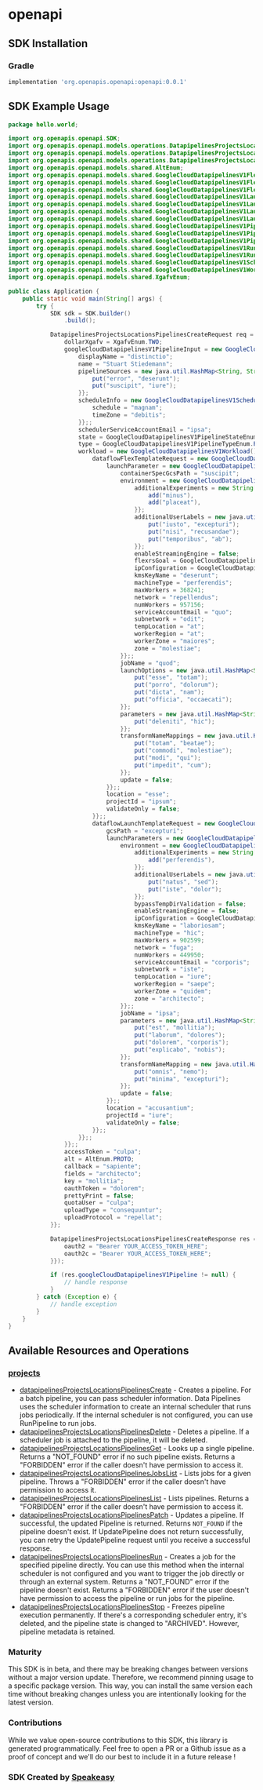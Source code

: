 # openapi

<!-- Start SDK Installation -->
## SDK Installation

### Gradle

```groovy
implementation 'org.openapis.openapi:openapi:0.0.1'
```
<!-- End SDK Installation -->

## SDK Example Usage
<!-- Start SDK Example Usage -->
```java
package hello.world;

import org.openapis.openapi.SDK;
import org.openapis.openapi.models.operations.DatapipelinesProjectsLocationsPipelinesCreateRequest;
import org.openapis.openapi.models.operations.DatapipelinesProjectsLocationsPipelinesCreateResponse;
import org.openapis.openapi.models.operations.DatapipelinesProjectsLocationsPipelinesCreateSecurity;
import org.openapis.openapi.models.shared.AltEnum;
import org.openapis.openapi.models.shared.GoogleCloudDatapipelinesV1FlexTemplateRuntimeEnvironment;
import org.openapis.openapi.models.shared.GoogleCloudDatapipelinesV1FlexTemplateRuntimeEnvironmentFlexrsGoalEnum;
import org.openapis.openapi.models.shared.GoogleCloudDatapipelinesV1FlexTemplateRuntimeEnvironmentIpConfigurationEnum;
import org.openapis.openapi.models.shared.GoogleCloudDatapipelinesV1LaunchFlexTemplateParameter;
import org.openapis.openapi.models.shared.GoogleCloudDatapipelinesV1LaunchFlexTemplateRequest;
import org.openapis.openapi.models.shared.GoogleCloudDatapipelinesV1LaunchTemplateParameters;
import org.openapis.openapi.models.shared.GoogleCloudDatapipelinesV1LaunchTemplateRequest;
import org.openapis.openapi.models.shared.GoogleCloudDatapipelinesV1PipelineInput;
import org.openapis.openapi.models.shared.GoogleCloudDatapipelinesV1PipelineStateEnum;
import org.openapis.openapi.models.shared.GoogleCloudDatapipelinesV1PipelineTypeEnum;
import org.openapis.openapi.models.shared.GoogleCloudDatapipelinesV1RuntimeEnvironment;
import org.openapis.openapi.models.shared.GoogleCloudDatapipelinesV1RuntimeEnvironmentIpConfigurationEnum;
import org.openapis.openapi.models.shared.GoogleCloudDatapipelinesV1ScheduleSpecInput;
import org.openapis.openapi.models.shared.GoogleCloudDatapipelinesV1Workload;
import org.openapis.openapi.models.shared.XgafvEnum;

public class Application {
    public static void main(String[] args) {
        try {
            SDK sdk = SDK.builder()
                .build();

            DatapipelinesProjectsLocationsPipelinesCreateRequest req = new DatapipelinesProjectsLocationsPipelinesCreateRequest("corrupti") {{
                dollarXgafv = XgafvEnum.TWO;
                googleCloudDatapipelinesV1PipelineInput = new GoogleCloudDatapipelinesV1PipelineInput() {{
                    displayName = "distinctio";
                    name = "Stuart Stiedemann";
                    pipelineSources = new java.util.HashMap<String, String>() {{
                        put("error", "deserunt");
                        put("suscipit", "iure");
                    }};
                    scheduleInfo = new GoogleCloudDatapipelinesV1ScheduleSpecInput() {{
                        schedule = "magnam";
                        timeZone = "debitis";
                    }};;
                    schedulerServiceAccountEmail = "ipsa";
                    state = GoogleCloudDatapipelinesV1PipelineStateEnum.STATE_PAUSED;
                    type = GoogleCloudDatapipelinesV1PipelineTypeEnum.PIPELINE_TYPE_UNSPECIFIED;
                    workload = new GoogleCloudDatapipelinesV1Workload() {{
                        dataflowFlexTemplateRequest = new GoogleCloudDatapipelinesV1LaunchFlexTemplateRequest() {{
                            launchParameter = new GoogleCloudDatapipelinesV1LaunchFlexTemplateParameter() {{
                                containerSpecGcsPath = "suscipit";
                                environment = new GoogleCloudDatapipelinesV1FlexTemplateRuntimeEnvironment() {{
                                    additionalExperiments = new String[]{{
                                        add("minus"),
                                        add("placeat"),
                                    }};
                                    additionalUserLabels = new java.util.HashMap<String, String>() {{
                                        put("iusto", "excepturi");
                                        put("nisi", "recusandae");
                                        put("temporibus", "ab");
                                    }};
                                    enableStreamingEngine = false;
                                    flexrsGoal = GoogleCloudDatapipelinesV1FlexTemplateRuntimeEnvironmentFlexrsGoalEnum.FLEXRS_SPEED_OPTIMIZED;
                                    ipConfiguration = GoogleCloudDatapipelinesV1FlexTemplateRuntimeEnvironmentIpConfigurationEnum.WORKER_IP_UNSPECIFIED;
                                    kmsKeyName = "deserunt";
                                    machineType = "perferendis";
                                    maxWorkers = 368241;
                                    network = "repellendus";
                                    numWorkers = 957156;
                                    serviceAccountEmail = "quo";
                                    subnetwork = "odit";
                                    tempLocation = "at";
                                    workerRegion = "at";
                                    workerZone = "maiores";
                                    zone = "molestiae";
                                }};;
                                jobName = "quod";
                                launchOptions = new java.util.HashMap<String, String>() {{
                                    put("esse", "totam");
                                    put("porro", "dolorum");
                                    put("dicta", "nam");
                                    put("officia", "occaecati");
                                }};
                                parameters = new java.util.HashMap<String, String>() {{
                                    put("deleniti", "hic");
                                }};
                                transformNameMappings = new java.util.HashMap<String, String>() {{
                                    put("totam", "beatae");
                                    put("commodi", "molestiae");
                                    put("modi", "qui");
                                    put("impedit", "cum");
                                }};
                                update = false;
                            }};;
                            location = "esse";
                            projectId = "ipsum";
                            validateOnly = false;
                        }};;
                        dataflowLaunchTemplateRequest = new GoogleCloudDatapipelinesV1LaunchTemplateRequest() {{
                            gcsPath = "excepturi";
                            launchParameters = new GoogleCloudDatapipelinesV1LaunchTemplateParameters() {{
                                environment = new GoogleCloudDatapipelinesV1RuntimeEnvironment() {{
                                    additionalExperiments = new String[]{{
                                        add("perferendis"),
                                    }};
                                    additionalUserLabels = new java.util.HashMap<String, String>() {{
                                        put("natus", "sed");
                                        put("iste", "dolor");
                                    }};
                                    bypassTempDirValidation = false;
                                    enableStreamingEngine = false;
                                    ipConfiguration = GoogleCloudDatapipelinesV1RuntimeEnvironmentIpConfigurationEnum.WORKER_IP_PUBLIC;
                                    kmsKeyName = "laboriosam";
                                    machineType = "hic";
                                    maxWorkers = 902599;
                                    network = "fuga";
                                    numWorkers = 449950;
                                    serviceAccountEmail = "corporis";
                                    subnetwork = "iste";
                                    tempLocation = "iure";
                                    workerRegion = "saepe";
                                    workerZone = "quidem";
                                    zone = "architecto";
                                }};;
                                jobName = "ipsa";
                                parameters = new java.util.HashMap<String, String>() {{
                                    put("est", "mollitia");
                                    put("laborum", "dolores");
                                    put("dolorem", "corporis");
                                    put("explicabo", "nobis");
                                }};
                                transformNameMapping = new java.util.HashMap<String, String>() {{
                                    put("omnis", "nemo");
                                    put("minima", "excepturi");
                                }};
                                update = false;
                            }};;
                            location = "accusantium";
                            projectId = "iure";
                            validateOnly = false;
                        }};;
                    }};;
                }};;
                accessToken = "culpa";
                alt = AltEnum.PROTO;
                callback = "sapiente";
                fields = "architecto";
                key = "mollitia";
                oauthToken = "dolorem";
                prettyPrint = false;
                quotaUser = "culpa";
                uploadType = "consequuntur";
                uploadProtocol = "repellat";
            }};            

            DatapipelinesProjectsLocationsPipelinesCreateResponse res = sdk.projects.datapipelinesProjectsLocationsPipelinesCreate(req, new DatapipelinesProjectsLocationsPipelinesCreateSecurity("mollitia", "occaecati") {{
                oauth2 = "Bearer YOUR_ACCESS_TOKEN_HERE";
                oauth2c = "Bearer YOUR_ACCESS_TOKEN_HERE";
            }});

            if (res.googleCloudDatapipelinesV1Pipeline != null) {
                // handle response
            }
        } catch (Exception e) {
            // handle exception
        }
    }
}
```
<!-- End SDK Example Usage -->

<!-- Start SDK Available Operations -->
## Available Resources and Operations


### [projects](docs/projects/README.md)

* [datapipelinesProjectsLocationsPipelinesCreate](docs/projects/README.md#datapipelinesprojectslocationspipelinescreate) - Creates a pipeline. For a batch pipeline, you can pass scheduler information. Data Pipelines uses the scheduler information to create an internal scheduler that runs jobs periodically. If the internal scheduler is not configured, you can use RunPipeline to run jobs.
* [datapipelinesProjectsLocationsPipelinesDelete](docs/projects/README.md#datapipelinesprojectslocationspipelinesdelete) - Deletes a pipeline. If a scheduler job is attached to the pipeline, it will be deleted.
* [datapipelinesProjectsLocationsPipelinesGet](docs/projects/README.md#datapipelinesprojectslocationspipelinesget) - Looks up a single pipeline. Returns a "NOT_FOUND" error if no such pipeline exists. Returns a "FORBIDDEN" error if the caller doesn't have permission to access it.
* [datapipelinesProjectsLocationsPipelinesJobsList](docs/projects/README.md#datapipelinesprojectslocationspipelinesjobslist) - Lists jobs for a given pipeline. Throws a "FORBIDDEN" error if the caller doesn't have permission to access it.
* [datapipelinesProjectsLocationsPipelinesList](docs/projects/README.md#datapipelinesprojectslocationspipelineslist) - Lists pipelines. Returns a "FORBIDDEN" error if the caller doesn't have permission to access it.
* [datapipelinesProjectsLocationsPipelinesPatch](docs/projects/README.md#datapipelinesprojectslocationspipelinespatch) - Updates a pipeline. If successful, the updated Pipeline is returned. Returns `NOT_FOUND` if the pipeline doesn't exist. If UpdatePipeline does not return successfully, you can retry the UpdatePipeline request until you receive a successful response.
* [datapipelinesProjectsLocationsPipelinesRun](docs/projects/README.md#datapipelinesprojectslocationspipelinesrun) - Creates a job for the specified pipeline directly. You can use this method when the internal scheduler is not configured and you want to trigger the job directly or through an external system. Returns a "NOT_FOUND" error if the pipeline doesn't exist. Returns a "FORBIDDEN" error if the user doesn't have permission to access the pipeline or run jobs for the pipeline.
* [datapipelinesProjectsLocationsPipelinesStop](docs/projects/README.md#datapipelinesprojectslocationspipelinesstop) - Freezes pipeline execution permanently. If there's a corresponding scheduler entry, it's deleted, and the pipeline state is changed to "ARCHIVED". However, pipeline metadata is retained.
<!-- End SDK Available Operations -->

### Maturity

This SDK is in beta, and there may be breaking changes between versions without a major version update. Therefore, we recommend pinning usage 
to a specific package version. This way, you can install the same version each time without breaking changes unless you are intentionally 
looking for the latest version.

### Contributions

While we value open-source contributions to this SDK, this library is generated programmatically. 
Feel free to open a PR or a Github issue as a proof of concept and we'll do our best to include it in a future release !

### SDK Created by [Speakeasy](https://docs.speakeasyapi.dev/docs/using-speakeasy/client-sdks)
